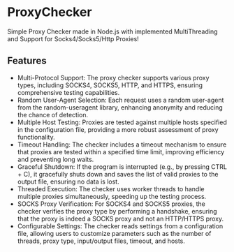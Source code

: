 # ProxyChecker
Simple Proxy Checker made in Node.js with implemented MultiThreading and Support for Socks4/Socks5/Http Proxies!

## Features

- Multi-Protocol Support: The proxy checker supports various proxy types, including SOCKS4, SOCKS5, HTTP, and HTTPS, ensuring comprehensive testing capabilities.
- Random User-Agent Selection: Each request uses a random user-agent from the random-useragent library, enhancing anonymity and reducing the chance of detection.
- Multiple Host Testing: Proxies are tested against multiple hosts specified in the configuration file, providing a more robust assessment of proxy functionality.
- Timeout Handling: The checker includes a timeout mechanism to ensure that proxies are tested within a specified time limit, improving efficiency and preventing long waits.
- Graceful Shutdown: If the program is interrupted (e.g., by pressing CTRL + C), it gracefully shuts down and saves the list of valid proxies to the output file, ensuring no data is lost.
- Threaded Execution: The checker uses worker threads to handle multiple proxies simultaneously, speeding up the testing process.
- SOCKS Proxy Verification: For SOCKS4 and SOCKS5 proxies, the checker verifies the proxy type by performing a handshake, ensuring that the proxy is indeed a SOCKS proxy and not an HTTP/HTTPS proxy.
- Configurable Settings: The checker reads settings from a configuration file, allowing users to customize parameters such as the number of threads, proxy type, input/output files, timeout, and hosts.
